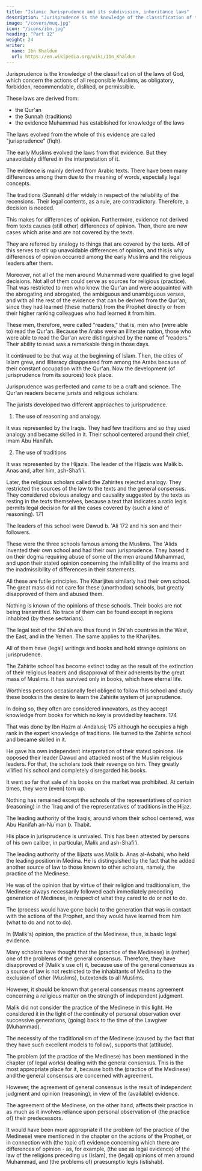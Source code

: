 ```yaml
---
title: "Islamic Jurisprudence and its subdivision, inheritance laws"
description: "Jurisprudence is the knowledge of the classification of the laws of God, which concern the actions of all responsible Muslims, as obligatory, forbidden, recommendable, disliked, or permissible"
image: "/covers/muq.jpg"
icon: "/icons/ibn.jpg"
heading: "Part 12"
weight: 24
writer:
  name: Ibn Khaldun
  url: https://en.wikipedia.org/wiki/Ibn_Khaldun
---
```



Jurisprudence is the knowledge of the classification of the laws of God, which concern the actions of all responsible Muslims, as obligatory, forbidden, recommendable, disliked, or permissible. 

These laws are derived from:
- the Qur'an
- the Sunnah (traditions)
- the evidence Muhammad has established for knowledge of the laws

The laws evolved from the whole of this evidence are called "jurisprudence" (fiqh). 

The early Muslims evolved the laws from that evidence. But they unavoidably differed in the interpretation of it. 

The evidence is mainly derived from Arabic texts. There have been many differences among them due to the meaning of words, especially legal concepts. 

The traditions (Sunnah) differ widely in respect of the reliability of the recensions. Their legal contents, as a rule, are
contradictory. Therefore, a decision is needed. 

This makes for differences of opinion. Furthermore, evidence not derived from texts causes (still other) differences of opinion. Then, there are new cases which arise and are not covered by the texts.

They are referred by analogy to things that are covered by the texts. All of this serves to stir up unavoidable differences of opinion, and this is why differences of opinion occurred among the early Muslims and the religious leaders after them. 

Moreover, not all of the men around Muhammad were qualified to give legal decisions. Not all of them could serve as sources for religious (practice). That was restricted to men who knew the Qur'an and were acquainted with the abrogating and abrogated, the ambiguous and unambiguous verses, and with all the rest of the evidence that can be derived from the Qur'an, since they had learned (these matters) from the Prophet directly or from their higher ranking colleagues who had learned it from him. 

These men, therefore, were called "readers," that is, men who (were able to) read the Qur'an. Because the Arabs were an illiterate nation, those who were able to read the Qur'an were distinguished by the name of "readers." Their ability to read was a remarkable thing in those days.

It continued to be that way at the beginning of Islam. Then, the cities of Islam grew, and illiteracy disappeared from among the Arabs because of their constant occupation with the Qur'an. Now the development (of jurisprudence from its sources) took place. 

Jurisprudence was perfected and came to be a craft and science. The Qur'an readers became jurists and religious scholars.

The jurists developed two different approaches to jurisprudence. 

1. The use of reasoning and analogy. 

It was represented by the Iraqis. They had few traditions and so they used analogy and became skilled in it. Their school centered around their chief, <!--   gave them the name of the representatives of opinion (reasoning). Their chief, around whom and whose followers their school centered, was the --> imam Abu Hanifah. 


2. The use of traditions

It was represented by the Hijazis. The leader of the Hijazis was Malik b. Anas and, after him, ash-Shafi'i.

Later, the religious scholars called the Zahirites rejected analogy. They restricted the sources of the law to the texts and the general consensus. They considered obvious analogy and causality suggested by the texts as resting in the texts themselves, because a text that indicates a ratio legis permits legal decision for all the cases covered by (such a kind of
reasoning). 171 

The leaders of this school were Dawud b. 'Ali 172 and his son and their followers.

These were the three schools famous among the Muslims. The 'Alids invented their own school and had their own jurisprudence. They based it on their dogma requiring abuse of some of the men around Muhammad, and upon their stated opinion concerning the infallibility of the imams and the inadmissibility of differences in their statements. 

All these are futile principles. The Kharijites similarly had their own school. The great mass did not care for these (unorthodox) schools, but greatly disapproved of them and abused them. 

Nothing is known of the opinions of these schools. Their books are not being transmitted. No trace of them can be found except in regions inhabited (by these sectarians). 

The legal text of the Shi'ah are thus found in Shi'ah countries in the West, the East, and in the Yemen. The same applies to the Kharijites.

All of them have (legal) writings and books and hold strange opinions on jurisprudence.

The Zahirite school has become extinct today as the result of the extinction of their religious leaders and disapproval of their adherents by the great mass of Muslims. It has survived only in books, which have eternal life.

Worthless persons occasionally feel obliged to follow this school and study these books in the desire to learn the Zahirite system of jurisprudence<!--  from them, but they get nowhere and encounter the opposition and disapproval of the great mass of Muslims -->. 

In doing so, they often are considered innovators, as they accept knowledge from books for which no key is provided by teachers. 174 

That was done by Ibn Hazm al-Andalusi; 175 although he occupies a high rank in the expert knowledge of traditions. He turned to the Zahirite school and became skilled in it. 

He gave his own independent interpretation of their stated opinions. He opposed their leader Dawud and attacked most of the Muslim religious leaders. For that, the scholars took their revenge on him. They greatly vilified his school and completely disregarded his books. 

It went so far that sale of his books on the market was prohibited. At certain times, they were (even) torn up.

Nothing has remained except the schools of the representatives of opinion (reasoning) in the `Iraq and of the representatives of traditions in the Hijaz.


The leading authority of the Iraqis, around whom their school centered, was Abu Hanifah an-Nu`man b. Thabit. 

His place in jurisprudence is unrivaled. This has been attested by persons of his own caliber, in particular, Malik and ash-Shafi'i. 

The leading authority of the IIijazts was Malik b. Anas al-Asbahi, who held the leading position in Medina. He is distinguished by the fact that he added another source of law to those known to other scholars, namely, the practice of the Medinese. 

He was of the opinion that by virtue of their religion and traditionalism, the Medinese always necessarily followed each immediately preceding generation of Medinese, in respect of what they cared to do or not to do. 

<!-- 176  -->

The (process would have gone back) to the generation that was in contact with the actions of the Prophet, and they would have learned from him (what to do and not to do). 

In (Malik's) opinion, the practice of the Medinese, thus, is basic legal evidence.

Many scholars have thought that the (practice of the Medinese) is (rather) one of the problems of the general consensus. Therefore, they have disapproved of (Malik's use of) it, because use of the general consensus as a source of law is not restricted to the inhabitants of Medina to the exclusion of other (Muslims), butextends to all Muslims. 

However, it should be known that general consensus means agreement concerning a religious matter on the strength of independent judgment.

Malik did not consider the practice of the Medinese in this light. He considered it in the light of the continuity of personal observation over successive generations, (going) back to the time of the Lawgiver (Muhammad). 

The necessity of the traditionalism of the Medinese (caused by the fact that they have such excellent models to follow), supports that (attitude).

The problem (of the practice of the Medinese) has been mentioned in the chapter (of legal works) dealing with
the general consensus. This is the most appropriate place for it, because both the (practice of the Medinese) and the general consensus are concerned with agreement.

However, the agreement of general consensus is the result of independent judgment and opinion (reasoning), in view of the (available) evidence. 

The agreement of the Medinese, on the other hand, affects their practice in as much as it involves reliance upon personal observation of (the practice of) their predecessors. 

It would have been more appropriate if the problem (of the practice of the Medinese) were mentioned in the chapter on the actions of the Prophet, or in connection with (the topic of) evidence concerning which there are differences of opinion - as, for example, (the use as legal evidence) of the law of the religions preceding us (Islam), the (legal) opinions of men around Muhammad, and (the problems of) praesumptio legis (istishab). 

<!-- 178 -->
